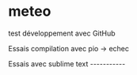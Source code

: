 # meteo
 
test développement avec GitHub

Essais compilation avec pio -> echec

Essais avec sublime text -----------